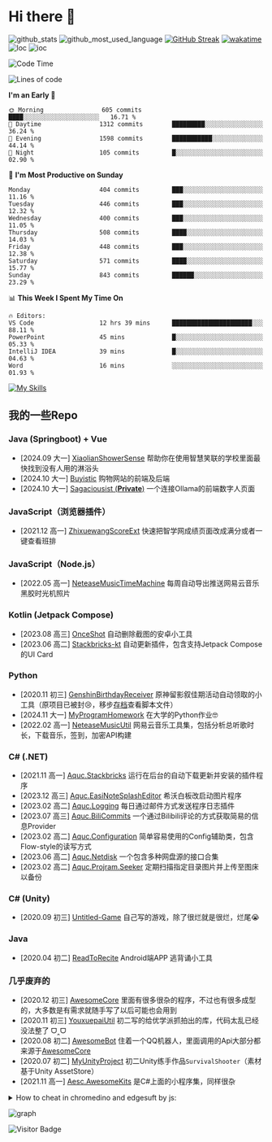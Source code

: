 # Hi there 👋

![github_stats](https://github-readme-stats.vercel.app/api?username=aquamarine5&show_icons=true&icon_color=CE1D2D&text_color=718096&bg_color=ffffff,ffffff,ffffff,7FFFD4&count_private=true&cache_seconds=21600)
![github_most_used_language](https://github-readme-stats.vercel.app/api/top-langs/?username=aquamarine5&hide=hlsl,shaderlab&layout=compact&text_color=718096&bg_color=ffffff,ffffff,ffffff,7FFFD4&cache_seconds=21600&langs_count=8)
[![GitHub Streak](https://streak-stats.demolab.com?user=aquamarine5&background=0,ffffff,ffffff,ffffff,7FFFD4)](https://git.io/streak-stats)
[![wakatime](https://github-readme-stats.vercel.app/api/wakatime?username=aquamarine5&hide=other&layout=compact&bg_color=ffffff,ffffff,ffffff,ffffff,7FFFD4&cache_seconds=21600&langs_count=8)](https://wakatime.com/@aquamarine5)  
![loc](https://api.githubtrends.io/user/svg/aquamarine5/langs?time_range=one_year&include_private=True&group=private&theme=classic)
![ioc](https://api.githubtrends.io/user/svg/aquamarine5/repos?time_range=one_year&include_private=True&group=private&theme=classic)

<!--START_SECTION:waka-->
![Code Time](http://img.shields.io/badge/Code%20Time-38%20hrs%2027%20mins-blue)

![Lines of code](https://img.shields.io/badge/From%20Hello%20World%20I%27ve%20Written-2.0%20million%20lines%20of%20code-blue)

**I'm an Early 🐤** 

```text
🌞 Morning                605 commits         ████░░░░░░░░░░░░░░░░░░░░░   16.71 % 
🌆 Daytime                1312 commits        █████████░░░░░░░░░░░░░░░░   36.24 % 
🌃 Evening                1598 commits        ███████████░░░░░░░░░░░░░░   44.14 % 
🌙 Night                  105 commits         █░░░░░░░░░░░░░░░░░░░░░░░░   02.90 % 
```
📅 **I'm Most Productive on Sunday** 

```text
Monday                   404 commits         ███░░░░░░░░░░░░░░░░░░░░░░   11.16 % 
Tuesday                  446 commits         ███░░░░░░░░░░░░░░░░░░░░░░   12.32 % 
Wednesday                400 commits         ███░░░░░░░░░░░░░░░░░░░░░░   11.05 % 
Thursday                 508 commits         ████░░░░░░░░░░░░░░░░░░░░░   14.03 % 
Friday                   448 commits         ███░░░░░░░░░░░░░░░░░░░░░░   12.38 % 
Saturday                 571 commits         ████░░░░░░░░░░░░░░░░░░░░░   15.77 % 
Sunday                   843 commits         ██████░░░░░░░░░░░░░░░░░░░   23.29 % 
```


📊 **This Week I Spent My Time On** 

```text
🔥 Editors: 
VS Code                  12 hrs 39 mins      ██████████████████████░░░   88.11 % 
PowerPoint               45 mins             █░░░░░░░░░░░░░░░░░░░░░░░░   05.33 % 
IntelliJ IDEA            39 mins             █░░░░░░░░░░░░░░░░░░░░░░░░   04.63 % 
Word                     16 mins             ░░░░░░░░░░░░░░░░░░░░░░░░░   01.93 % 
```


<!--END_SECTION:waka-->
[![My Skills](https://skillicons.dev/icons?i=javascript,vue,cs,python,java,blender,unity,androidstudio,kotlin,ps,cpp&theme=light)](https://skillicons.dev)

## 我的一些Repo

### Java (Springboot) + Vue

- [2024.09 大一] [XiaolianShowerSense](https://github.com/aquamarine5/XiaolianShowerSense) 帮助你在使用智慧笑联的学校里面最快找到没有人用的淋浴头
- [2024.10 大一] [Buyistic](https://github.com/aquamarine5/Buyistic) 购物网站的前端及后端
- [2024.10 大一] [Sagaciousist (**Private**)](https://github.com/aquamarine5/Sagaciousist) 一个连接Ollama的前端数字人页面

### JavaScript（浏览器插件）

- [2021.12 高一] [ZhixuewangScoreExt](https://github.com/aquamarine5/ZhixuewangScoreExt) 快速把智学网成绩页面改成满分或者一键查看班排

### JavaScript（Node.js）

- [2022.05 高一] [NeteaseMusicTimeMachine](https://github.com/aquamarine5/NeteaseMusicTimeMachine) 每周自动导出推送网易云音乐黑胶时光机照片

### Kotlin (Jetpack Compose)

- [2023.08 高三] [OnceShot](https://github.com/aquamarine5/OnceShot) 自动删除截图的安卓小工具
- [2023.06 高二] [Stackbricks-kt](https://github.com/aquamarine5/Stackbricks-kt) 自动更新插件，包含支持Jetpack Compose的UI Card

### Python

- [2020.11 初三] [GenshinBirthdayReceiver](https://github.com/aquamarine5/GenshinBirthdayReceiver) 原神留影叙佳期活动自动领取的小工具（原项目已被封😢，移步[存档](https://github.com/aquamarine5/GenshinBirthdayReceiver-archive)查看脚本文件）
- [2024.11 大一] [MyProgramHomework](https://github.com/aquamarine5/MyProgramHomework) 在大学的Python作业🤓
- [2022.02 高一] [NeteaseMusicUtil](https://github.com/aquamarine5/NeteaseMusicUtil) 网易云音乐工具集，包括分析总听歌时长，下载音乐，签到，加密API构建

### C# (.NET)

- [2021.11 高一] [Aquc.Stackbricks](https://github.com/aquamarine5/Aquc.Stackbricks) 运行在后台的自动下载更新并安装的插件程序
- [2023.12 高三] [Aquc.EasiNoteSplashEditor](https://github.com/aquamarine5/Aquc.EasiNoteSplashEditor) 希沃白板改启动图片程序
- [2023.02 高二] [Aquc.Logging](https://github.com/aquamarine5/Aquc.Logging) 每日通过邮件方式发送程序日志插件
- [2023.07 高三] [Aquc.BiliCommits](https://github.com/aquamarine5/Aquc.BiliCommits) 一个通过Bilibili评论的方式获取简易的信息Provider
- [2023.02 高二] [Aquc.Configuration](https://github.com/aquamarine5/Aquc.Configuration) 简单容易使用的Config辅助类，包含Flow-style的读写方式
- [2023.06 高二] [Aquc.Netdisk](https://github.com/aquamarine5/Aquc.Netdisk) 一个包含多种网盘源的接口合集
- [2023.02 高二] [Aquc.Projram.Seeker](https://github.com/aquamarine5/Aquc.Projram.Seeker) 定期扫描指定目录图片并上传至图床以备份

### C# (Unity)

- [2020.09 初三] [Untitled-Game](https://github.com/aquamarine5/Untitled-Game) 自己写的游戏，除了很烂就是很烂，烂尾😭

### Java

- [2020.04 初二] [ReadToRecite](https://github.com/aquamarine5/ReadToRecite) Android端APP 逃背诵小工具

### 几乎废弃的

- [2020.12 初三] [AwesomeCore](https://github.com/aquamarine5/AwesomeCore) 里面有很多很杂的程序，不过也有很多成型的，大多数是有需求就随手写了以后可能也会用到
- [2020.11 初三] [YouxuepaiUtil](https://github.com/aquamarine5/YouxuepaiUtil) 初二写的给优学派抓拍出的库，代码太乱已经没法整了 ᗜ‸ᗜ
- [2020.08 初二] [AwesomeBot](https://github.com/aquamarine5/AwesomeBot) 住着一个QQ机器人，里面调用的Api大部分都来源于[AwesomeCore](AwesomeCore)
- [2020.07 初二] [MyUnityProject](https://github.com/aquamarine5/MyUnityProject) 初二Unity练手作品`SurvivalShooter`（素材基于Unity AssetStore）
- [2021.11 高一] [Aesc.AwesomeKits](https://github.com/aquamarine5/Aesc.AwesomeKits) 是C#上面的小程序集，同样很杂

<details>
  <summary>How to cheat in chromedino and edgesuft by js:</summary>

## @aquamarine5

### chrome://dino

- 困难模式

```js
setInterval(()=>{Runner.instance_.horizon.addNewObstacle(Runner.instance_.currentSpeed)},1000)
```

- 改跳跃高度

```js
Runner.instance_.tRex.setJumpVelocity(1000)
```

- 缓降buff

```js
Runner.instance_.tRex.config.GRAVITY=0.01
```

- 频闪特效

```js
Runner.instance_.tRex.setFlashing(1)
```

- 999999高分

```js
Runner.instance_.saveHighScore(1800000000-50)
```

- 极速快跑

```js
Runner.instance_.setSpeed(1000)
```

- 无敌

```js
Runner.instance_.gameOver=function(){}
```

### edge://surf

#### 初始化

- 打开Inspector/Source, Open `surf.bundle.js`, Search `resetGameData()`, Hit a breakpoint.

#### cheating

- 自定义心/护盾/能量

```js
this.game.lives.current=30,this.game.lives.max=30
this.game.boosts.current=30,this.game.boosts.max=30
this.game.shields.current=30,this.game.shields.max=30
```

- 超高分

```js
this.session.bestScore.endless=2147483647
```

- 加速器

```js
this.session.settings.gameSpeed=10
```

- 作弊无限能量且计入最高分

```js
this.game.cheat.boosts=true
```

</details>
  
![graph](https://github-readme-activity-graph.vercel.app/graph?username=aquamarine5&theme=github-compact)

![Visitor Badge](https://visitor-badge.laobi.icu/badge?page_id=aquamarine5)
